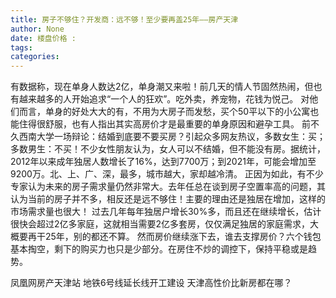 ```yaml
---
title: 房子不够住？开发商：远不够！至少要再盖25年——房产天津
author: None
date: 楼盘价格 : 
tags: 
categories: 
---
```

                        
<!-- more -->
有数据称，现在单身人数达2亿，单身潮又来啦！前几天的情人节固然热闹，但也有越来越多的人开始追求“一个人的狂欢”。吃外卖，养宠物，花钱为悦己。
对他们而言，单身的好处大大的有，不用为大房子而发愁，买个50平以下的小公寓也能住得很舒服，也有人指出其实高房价才是最重要的单身原因和避孕工具。
前不久西南大学一场辩论：结婚到底要不要买房？引起众多网友热议，多数女生：买；多数男生：不买！不少女性朋友认为，女人可以不结婚，但不能没有房。据统计，2012年以来成年独居人数增长了16%，达到7700万；到2021年，可能会增加至9200万。北、上、广、深，最多，城市越大，家却越冷清。
正因为如此，有不少专家认为未来的房子需求量仍然非常大。去年任总在谈到房子空置率高的问题，其认为当前的房子并不多，相反还是远不够住！主要的理由还是独居在增加，这样的市场需求量也很大！
过去几年每年独居户增长30%多，而且还在继续增长，估计很快会超过2亿多家庭，这就相当需要2亿多套房，仅仅满足独居的家庭需求，大概要再干25年，别的都还不算。
然而房价继续涨下去，谁去支撑房价？六个钱包基本掏空，剩下的购买力也只是少部分。在房住不炒的调控下，保持平稳或是趋势。
                        
                        
                        
                        
                                        
                    
                    
                
                    
                    
                    
                
                    
                
凤凰网房产天津站
地铁6号线延长线开工建设
天津高性价比新房都在哪？	
	                        
	                    
	                        
	                    
